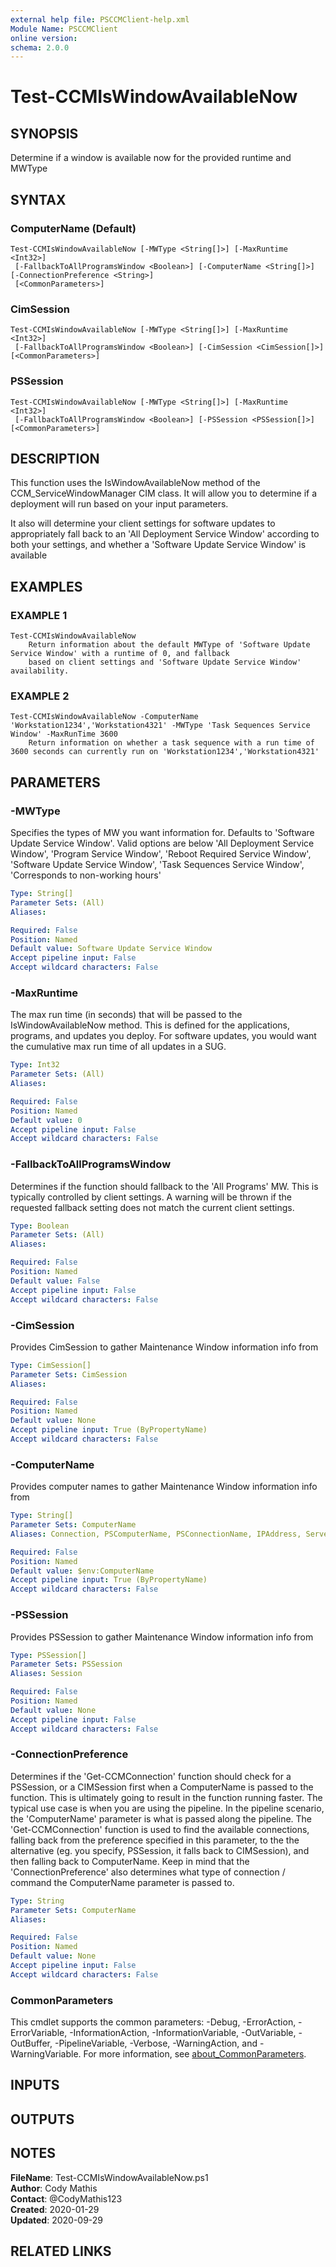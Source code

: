 ```yaml
---
external help file: PSCCMClient-help.xml
Module Name: PSCCMClient
online version:
schema: 2.0.0
---
```


# Test-CCMIsWindowAvailableNow

## SYNOPSIS
Determine if a window is available now for the provided runtime and MWType

## SYNTAX

### ComputerName (Default)
```
Test-CCMIsWindowAvailableNow [-MWType <String[]>] [-MaxRuntime <Int32>]
 [-FallbackToAllProgramsWindow <Boolean>] [-ComputerName <String[]>] [-ConnectionPreference <String>]
 [<CommonParameters>]
```

### CimSession
```
Test-CCMIsWindowAvailableNow [-MWType <String[]>] [-MaxRuntime <Int32>]
 [-FallbackToAllProgramsWindow <Boolean>] [-CimSession <CimSession[]>] [<CommonParameters>]
```

### PSSession
```
Test-CCMIsWindowAvailableNow [-MWType <String[]>] [-MaxRuntime <Int32>]
 [-FallbackToAllProgramsWindow <Boolean>] [-PSSession <PSSession[]>] [<CommonParameters>]
```

## DESCRIPTION
This function uses the IsWindowAvailableNow method of the CCM_ServiceWindowManager CIM class.
It will allow you to
determine if a deployment will run based on your input parameters.

It also will determine your client settings for software updates to appropriately fall back to an 'All Deployment Service Window'
according to both your settings, and whether a 'Software Update Service Window' is available

## EXAMPLES

### EXAMPLE 1
```
Test-CCMIsWindowAvailableNow
    Return information about the default MWType of 'Software Update Service Window' with a runtime of 0, and fallback
    based on client settings and 'Software Update Service Window' availability.
```

### EXAMPLE 2
```
Test-CCMIsWindowAvailableNow -ComputerName 'Workstation1234','Workstation4321' -MWType 'Task Sequences Service Window' -MaxRunTime 3600
    Return information on whether a task sequence with a run time of 3600 seconds can currently run on 'Workstation1234','Workstation4321'
```

## PARAMETERS

### -MWType
Specifies the types of MW you want information for.
Defaults to 'Software Update Service Window'.
Valid options are below
    'All Deployment Service Window',
    'Program Service Window',
    'Reboot Required Service Window',
    'Software Update Service Window',
    'Task Sequences Service Window',
    'Corresponds to non-working hours'

```yaml
Type: String[]
Parameter Sets: (All)
Aliases:

Required: False
Position: Named
Default value: Software Update Service Window
Accept pipeline input: False
Accept wildcard characters: False
```

### -MaxRuntime
The max run time (in seconds) that will be passed to the IsWindowAvailableNow method.
This is defined for the
applications, programs, and updates you deploy.
For software updates, you would want the cumulative
max run time of all updates in a SUG.

```yaml
Type: Int32
Parameter Sets: (All)
Aliases:

Required: False
Position: Named
Default value: 0
Accept pipeline input: False
Accept wildcard characters: False
```

### -FallbackToAllProgramsWindow
Determines if the function should fallback to the 'All Programs' MW. This is typically
controlled by client settings. A warning will be thrown if the requested fallback setting
does not match the current client settings.

```yaml
Type: Boolean
Parameter Sets: (All)
Aliases:

Required: False
Position: Named
Default value: False
Accept pipeline input: False
Accept wildcard characters: False
```

### -CimSession
Provides CimSession to gather Maintenance Window information info from

```yaml
Type: CimSession[]
Parameter Sets: CimSession
Aliases:

Required: False
Position: Named
Default value: None
Accept pipeline input: True (ByPropertyName)
Accept wildcard characters: False
```

### -ComputerName
Provides computer names to gather Maintenance Window information info from

```yaml
Type: String[]
Parameter Sets: ComputerName
Aliases: Connection, PSComputerName, PSConnectionName, IPAddress, ServerName, HostName, DNSHostName

Required: False
Position: Named
Default value: $env:ComputerName
Accept pipeline input: True (ByPropertyName)
Accept wildcard characters: False
```

### -PSSession
Provides PSSession to gather Maintenance Window information info from

```yaml
Type: PSSession[]
Parameter Sets: PSSession
Aliases: Session

Required: False
Position: Named
Default value: None
Accept pipeline input: False
Accept wildcard characters: False
```

### -ConnectionPreference
Determines if the 'Get-CCMConnection' function should check for a PSSession, or a CIMSession first when a ComputerName
is passed to the function.
This is ultimately going to result in the function running faster.
The typical use case is
when you are using the pipeline.
In the pipeline scenario, the 'ComputerName' parameter is what is passed along the 
pipeline.
The 'Get-CCMConnection' function is used to find the available connections, falling back from the preference
specified in this parameter, to the the alternative (eg.
you specify, PSSession, it falls back to CIMSession), and then 
falling back to ComputerName.
Keep in mind that the 'ConnectionPreference' also determines what type of connection / command
the ComputerName parameter is passed to.

```yaml
Type: String
Parameter Sets: ComputerName
Aliases:

Required: False
Position: Named
Default value: None
Accept pipeline input: False
Accept wildcard characters: False
```

### CommonParameters
This cmdlet supports the common parameters: -Debug, -ErrorAction, -ErrorVariable, -InformationAction, -InformationVariable, -OutVariable, -OutBuffer, -PipelineVariable, -Verbose, -WarningAction, and -WarningVariable. For more information, see [about_CommonParameters](http://go.microsoft.com/fwlink/?LinkID=113216).

## INPUTS

## OUTPUTS

## NOTES

**FileName**:    Test-CCMIsWindowAvailableNow.ps1  
**Author**:      Cody Mathis  
**Contact**:     @CodyMathis123  
**Created**:     2020-01-29  
**Updated**:     2020-09-29  

## RELATED LINKS

